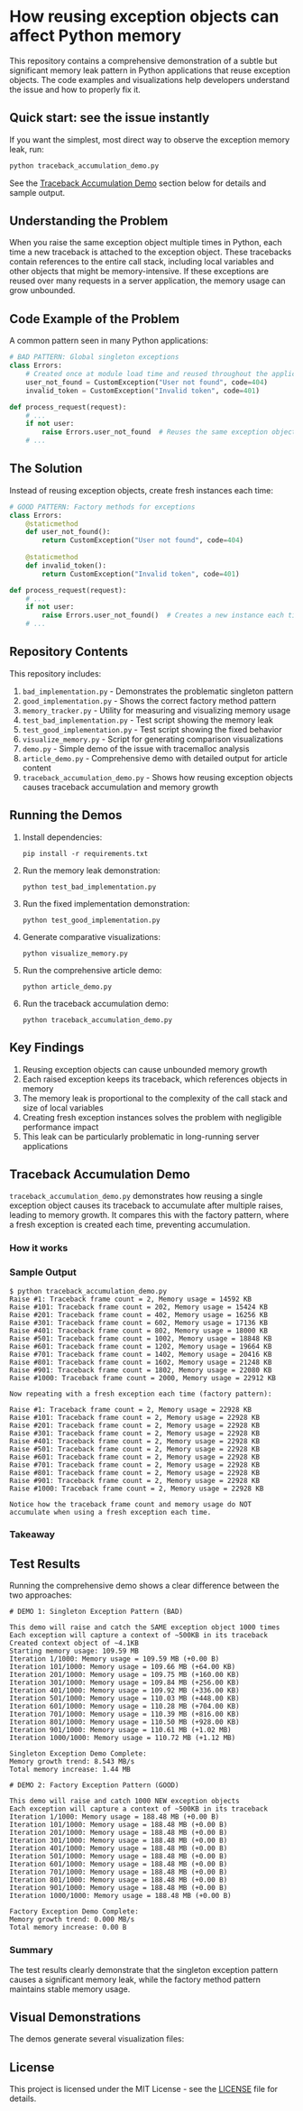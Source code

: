 
# How reusing exception objects can affect Python memory

This repository contains a comprehensive demonstration of a subtle but significant memory leak pattern in Python applications that reuse exception objects. The code examples and visualizations help developers understand the issue and how to properly fix it.

## Quick start: see the issue instantly
If you want the simplest, most direct way to observe the exception memory leak, run:

```bash
python traceback_accumulation_demo.py
```

See the [Traceback Accumulation Demo](#traceback-accumulation-demo) section below for details and sample output.

## Understanding the Problem

When you raise the same exception object multiple times in Python, each time a new traceback is attached to the exception object. These tracebacks contain references to the entire call stack, including local variables and other objects that might be memory-intensive. If these exceptions are reused over many requests in a server application, the memory usage can grow unbounded.

## Code Example of the Problem

A common pattern seen in many Python applications:

```python
# BAD PATTERN: Global singleton exceptions
class Errors:
    # Created once at module load time and reused throughout the application
    user_not_found = CustomException("User not found", code=404)
    invalid_token = CustomException("Invalid token", code=401)

def process_request(request):
    # ...
    if not user:
        raise Errors.user_not_found  # Reuses the same exception object
    # ...
```

## The Solution

Instead of reusing exception objects, create fresh instances each time:

```python
# GOOD PATTERN: Factory methods for exceptions
class Errors:
    @staticmethod
    def user_not_found():
        return CustomException("User not found", code=404)
    
    @staticmethod
    def invalid_token():
        return CustomException("Invalid token", code=401)

def process_request(request):
    # ...
    if not user:
        raise Errors.user_not_found()  # Creates a new instance each time
    # ...
```

## Repository Contents

This repository includes:

1. `bad_implementation.py` - Demonstrates the problematic singleton pattern
2. `good_implementation.py` - Shows the correct factory method pattern
3. `memory_tracker.py` - Utility for measuring and visualizing memory usage
4. `test_bad_implementation.py` - Test script showing the memory leak
5. `test_good_implementation.py` - Test script showing the fixed behavior
6. `visualize_memory.py` - Script for generating comparison visualizations
7. `demo.py` - Simple demo of the issue with tracemalloc analysis
8. `article_demo.py` - Comprehensive demo with detailed output for article content
9. `traceback_accumulation_demo.py` - Shows how reusing exception objects causes traceback accumulation and memory growth

## Running the Demos

1. Install dependencies:
   ```
   pip install -r requirements.txt
   ```

2. Run the memory leak demonstration:
   ```
   python test_bad_implementation.py
   ```

3. Run the fixed implementation demonstration:
   ```
   python test_good_implementation.py
   ```

4. Generate comparative visualizations:
   ```
   python visualize_memory.py
   ```

5. Run the comprehensive article demo:
   ```
   python article_demo.py
   ```

6. Run the traceback accumulation demo:
     ```
     python traceback_accumulation_demo.py
     ```
## Key Findings

1. Reusing exception objects can cause unbounded memory growth
2. Each raised exception keeps its traceback, which references objects in memory
3. The memory leak is proportional to the complexity of the call stack and size of local variables
4. Creating fresh exception instances solves the problem with negligible performance impact
5. This leak can be particularly problematic in long-running server applications

## Traceback Accumulation Demo

`traceback_accumulation_demo.py` demonstrates how reusing a single exception object causes its traceback to accumulate after multiple raises, leading to memory growth. It compares this with the factory pattern, where a fresh exception is created each time, preventing accumulation.

### How it works

### Sample Output
```console
$ python traceback_accumulation_demo.py
Raise #1: Traceback frame count = 2, Memory usage = 14592 KB
Raise #101: Traceback frame count = 202, Memory usage = 15424 KB
Raise #201: Traceback frame count = 402, Memory usage = 16256 KB
Raise #301: Traceback frame count = 602, Memory usage = 17136 KB
Raise #401: Traceback frame count = 802, Memory usage = 18000 KB
Raise #501: Traceback frame count = 1002, Memory usage = 18848 KB
Raise #601: Traceback frame count = 1202, Memory usage = 19664 KB
Raise #701: Traceback frame count = 1402, Memory usage = 20416 KB
Raise #801: Traceback frame count = 1602, Memory usage = 21248 KB
Raise #901: Traceback frame count = 1802, Memory usage = 22080 KB
Raise #1000: Traceback frame count = 2000, Memory usage = 22912 KB

Now repeating with a fresh exception each time (factory pattern):

Raise #1: Traceback frame count = 2, Memory usage = 22928 KB
Raise #101: Traceback frame count = 2, Memory usage = 22928 KB
Raise #201: Traceback frame count = 2, Memory usage = 22928 KB
Raise #301: Traceback frame count = 2, Memory usage = 22928 KB
Raise #401: Traceback frame count = 2, Memory usage = 22928 KB
Raise #501: Traceback frame count = 2, Memory usage = 22928 KB
Raise #601: Traceback frame count = 2, Memory usage = 22928 KB
Raise #701: Traceback frame count = 2, Memory usage = 22928 KB
Raise #801: Traceback frame count = 2, Memory usage = 22928 KB
Raise #901: Traceback frame count = 2, Memory usage = 22928 KB
Raise #1000: Traceback frame count = 2, Memory usage = 22928 KB

Notice how the traceback frame count and memory usage do NOT accumulate when using a fresh exception each time.
```

### Takeaway

## Test Results

Running the comprehensive demo shows a clear difference between the two approaches:

```console
# DEMO 1: Singleton Exception Pattern (BAD)

This demo will raise and catch the SAME exception object 1000 times
Each exception will capture a context of ~500KB in its traceback
Created context object of ~4.1KB
Starting memory usage: 109.59 MB
Iteration 1/1000: Memory usage = 109.59 MB (+0.00 B)
Iteration 101/1000: Memory usage = 109.66 MB (+64.00 KB)
Iteration 201/1000: Memory usage = 109.75 MB (+160.00 KB)
Iteration 301/1000: Memory usage = 109.84 MB (+256.00 KB)
Iteration 401/1000: Memory usage = 109.92 MB (+336.00 KB)
Iteration 501/1000: Memory usage = 110.03 MB (+448.00 KB)
Iteration 601/1000: Memory usage = 110.28 MB (+704.00 KB)
Iteration 701/1000: Memory usage = 110.39 MB (+816.00 KB)
Iteration 801/1000: Memory usage = 110.50 MB (+928.00 KB)
Iteration 901/1000: Memory usage = 110.61 MB (+1.02 MB)
Iteration 1000/1000: Memory usage = 110.72 MB (+1.12 MB)

Singleton Exception Demo Complete:
Memory growth trend: 8.543 MB/s
Total memory increase: 1.44 MB
```

```console
# DEMO 2: Factory Exception Pattern (GOOD)

This demo will raise and catch 1000 NEW exception objects
Each exception will capture a context of ~500KB in its traceback
Iteration 1/1000: Memory usage = 188.48 MB (+0.00 B)
Iteration 101/1000: Memory usage = 188.48 MB (+0.00 B)
Iteration 201/1000: Memory usage = 188.48 MB (+0.00 B)
Iteration 301/1000: Memory usage = 188.48 MB (+0.00 B)
Iteration 401/1000: Memory usage = 188.48 MB (+0.00 B)
Iteration 501/1000: Memory usage = 188.48 MB (+0.00 B)
Iteration 601/1000: Memory usage = 188.48 MB (+0.00 B)
Iteration 701/1000: Memory usage = 188.48 MB (+0.00 B)
Iteration 801/1000: Memory usage = 188.48 MB (+0.00 B)
Iteration 901/1000: Memory usage = 188.48 MB (+0.00 B)
Iteration 1000/1000: Memory usage = 188.48 MB (+0.00 B)

Factory Exception Demo Complete:
Memory growth trend: 0.000 MB/s
Total memory increase: 0.00 B
```

### Summary

The test results clearly demonstrate that the singleton exception pattern causes a significant memory leak, while the factory method pattern maintains stable memory usage.

## Visual Demonstrations

The demos generate several visualization files:

## License

This project is licensed under the MIT License - see the [LICENSE](LICENSE) file for details.
